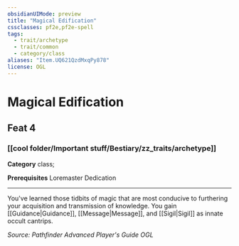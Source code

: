 ```yaml
---
obsidianUIMode: preview
title: "Magical Edification"
cssclasses: pf2e,pf2e-spell
tags:
  - trait/archetype
  - trait/common
  - category/class
aliases: "Item.UQ621QzdMxqPy878"
license: OGL
---
```

# Magical Edification
## Feat 4
### [[cool folder/Important stuff/Bestiary/zz_traits/archetype]]

**Category** class; 



**Prerequisites** Loremaster Dedication
* * *
You've learned those tidbits of magic that are most conducive to furthering your acquisition and transmission of knowledge. You gain [[Guidance|Guidance]], [[Message|Message]], and [[Sigil|Sigil]] as innate occult cantrips.

*Source: Pathfinder Advanced Player's Guide*
*OGL*